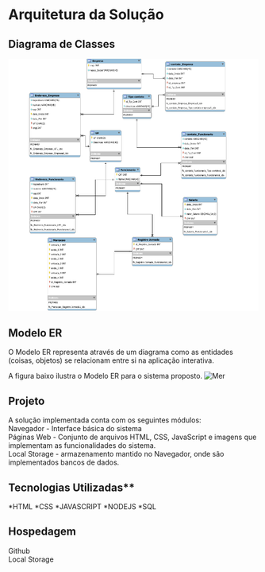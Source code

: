 # Arquitetura da Solução



## Diagrama de Classes

![Exemplo de Diagrama de Fluxo](img/diagrama.png)


## Modelo ER 
O Modelo ER representa através de um diagrama como as entidades (coisas, objetos) se relacionam entre si na aplicação interativa.

A figura baixo ilustra o Modelo ER para o sistema proposto.
![Mer](https://user-images.githubusercontent.com/97108151/193478366-4f8300bf-9209-441e-9e33-b23dd3d437ec.PNG)



## Projeto <br>

A solução implementada conta com os seguintes módulos: <br>
Navegador - Interface básica do sistema  <br>
Páginas Web - Conjunto de arquivos HTML, CSS, JavaScript e imagens que implementam as funcionalidades do sistema. <br>
Local Storage - armazenamento mantido no Navegador, onde são implementados bancos de dados.
## Tecnologias Utilizadas** <br>

*HTML
*CSS
*JAVASCRIPT
*NODEJS
*SQL


## Hospedagem

Github <br>
Local Storage 
